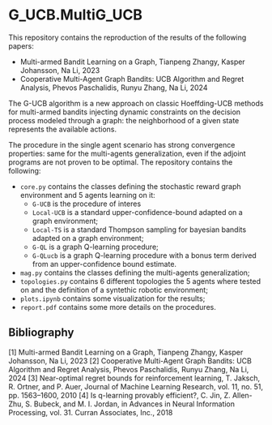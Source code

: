 # G_UCB.MultiG_UCB

This repository contains the reproduction of the results of the following papers: 
+ Multi-armed Bandit Learning on a Graph, Tianpeng Zhangy, Kasper Johansson, Na Li, 2023
+ Cooperative Multi-Agent Graph Bandits: UCB Algorithm and Regret Analysis, Phevos Paschalidis, Runyu Zhang, Na Li, 2024

The G-UCB algorithm is a new approach on classic Hoeffding-UCB methods for multi-armed bandits injecting dynamic constraints on the decision process modeled through a graph: the neighborhood of a given state represents the available actions. 

The procedure in the single agent scenario has strong convergence properties: same for the multi-agents generalization, even if the adjoint programs are not proven to be optimal.
The repository contains the following: 
  + ```core.py``` contains the classes defining the stochastic reward graph environment and 5 agents learning on it:
      + ```G-UCB``` is the procedure of interes
      + ```Local-UCB``` is a standard upper-confidence-bound adapted on a graph environment;
      + ```Local-TS``` is a standard Thompson sampling for bayesian bandits adapted on a graph environment;
      + ```G-QL``` is a graph Q-learning procedure;
      + ```G-QLucb``` is a graph Q-learning procedure with a bonus term derived from an upper-confidence bound estimate.
  + ```mag.py``` contains the classes defining the multi-agents generalization;
  + ```topologies.py``` contains 6 different topologies the 5 agents where tested on and the definition of a syntethic robotic environment;
  + ```plots.ipynb``` contains some visualization for the results;
  + ```report.pdf``` contains some more details on the procedures. 

## Bibliography 

[1] Multi-armed Bandit Learning on a Graph, Tianpeng Zhangy, Kasper Johansson, Na Li,
2023
[2] Cooperative Multi-Agent Graph Bandits: UCB Algorithm and Regret Analysis, Phevos
Paschalidis, Runyu Zhang, Na Li, 2024
[3] Near-optimal regret bounds for
reinforcement learning, T. Jaksch, R.
Ortner, and P. Auer, Journal of Machine
Learning Research, vol. 11, no. 51, pp.
1563–1600, 2010
[4] Is q-learning
provably efficient?, C. Jin, Z. Allen-Zhu, S. Bubeck, and M. I. Jordan, in Advances in
Neural Information Processing, vol. 31. Curran Associates, Inc., 2018

